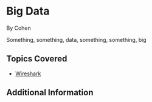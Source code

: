 # Big Data

By Cohen



Something, something, data, something, something, big
## Topics Covered

- [Wireshark](/forensics/what-is-wireshark/)

## Additional Information

